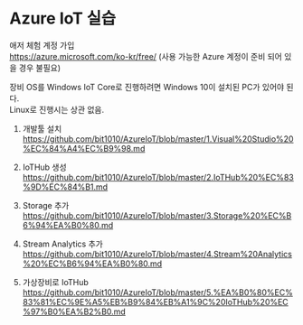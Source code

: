 # Azure IoT 실습

애저 체험 계정 가입<br>
https://azure.microsoft.com/ko-kr/free/
(사용 가능한 Azure 계정이 준비 되어 있을 경우 불필요)

장비 OS를 Windows IoT Core로 진행하려면 Windows 10이 설치된 PC가 있어야 된다.<br>
Linux로 진행시는 상관 없음.

1. 개발툴 설치<br>
https://github.com/bit1010/AzureIoT/blob/master/1.Visual%20Studio%20%EC%84%A4%EC%B9%98.md

2. IoTHub 생성 <br>
https://github.com/bit1010/AzureIoT/blob/master/2.IoTHub%20%EC%83%9D%EC%84%B1.md

3. Storage 추가 <br>
https://github.com/bit1010/AzureIoT/blob/master/3.Storage%20%EC%B6%94%EA%B0%80.md

4. Stream Analytics 추가 <br>
https://github.com/bit1010/AzureIoT/blob/master/4.Stream%20Analytics%20%EC%B6%94%EA%B0%80.md

5. 가상장비로 IoTHub 
https://github.com/bit1010/AzureIoT/blob/master/5.%EA%B0%80%EC%83%81%EC%9E%A5%EB%B9%84%EB%A1%9C%20IoTHub%20%EC%97%B0%EA%B2%B0.md
